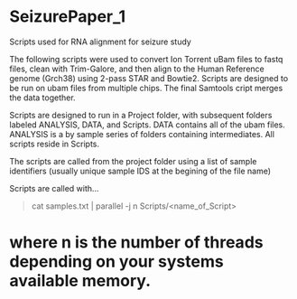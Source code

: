 # SeizurePaper_1
Scripts used for RNA alignment for seizure study

The following scripts were used to convert Ion Torrent uBam files to fastq files, clean with Trim-Galore, and then align to the Human Reference genome (Grch38) using 2-pass STAR and Bowtie2.  Scripts are designed to be run on ubam files from multiple chips. The final Samtools cript merges the data together.  

Scripts are designed to run in a Project folder, with subsequent folders labeled ANALYSIS, DATA, and Scripts.  DATA contains all of the ubam files. ANALYSIS is a by sample series of folders containing intermediates.  All scripts reside in Scripts.  

The scripts are called from the project folder using a list of sample identifiers (usually unique sample IDS at the begining of the file name)

Scripts are called with...
>cat samples.txt | parallel -j n Scripts/<name_of_Script>

# where n is the number of threads depending on your systems available memory. 
 
